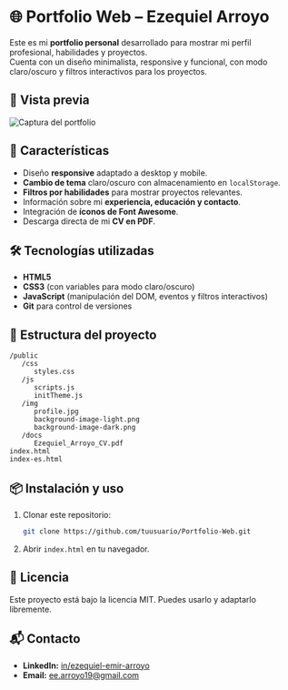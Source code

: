 # 🌐 Portfolio Web – Ezequiel Arroyo

Este es mi **portfolio personal** desarrollado para mostrar mi perfil profesional, habilidades y proyectos.  
Cuenta con un diseño minimalista, responsive y funcional, con modo claro/oscuro y filtros interactivos para los proyectos.

## 📸 Vista previa  
![Captura del portfolio](ruta/a/tu/captura.png)

## 🚀 Características
- Diseño **responsive** adaptado a desktop y mobile.
- **Cambio de tema** claro/oscuro con almacenamiento en `localStorage`.
- **Filtros por habilidades** para mostrar proyectos relevantes.
- Información sobre mi **experiencia, educación y contacto**.
- Integración de **íconos de Font Awesome**.
- Descarga directa de mi **CV en PDF**.

## 🛠️ Tecnologías utilizadas
- **HTML5**  
- **CSS3** (con variables para modo claro/oscuro)  
- **JavaScript** (manipulación del DOM, eventos y filtros interactivos)  
- **Git** para control de versiones

## 📂 Estructura del proyecto
```
/public
   /css
      styles.css
   /js
      scripts.js
      initTheme.js
   /img
      profile.jpg
      background-image-light.png
      background-image-dark.png
   /docs
      Ezequiel_Arroyo_CV.pdf
index.html
index-es.html
```

## 📦 Instalación y uso
1. Clonar este repositorio:
   ```bash
   git clone https://github.com/tuusuario/Portfolio-Web.git
   ```
2. Abrir `index.html` en tu navegador.

## 📄 Licencia
Este proyecto está bajo la licencia MIT. Puedes usarlo y adaptarlo libremente.

## 📬 Contacto
- **LinkedIn:** [in/ezequiel-emir-arroyo](https://www.linkedin.com/in/ezequiel-emir-arroyo)  
- **Email:** [ee.arroyo19@gmail.com](mailto:ee.arroyo19@gmail.com)  
